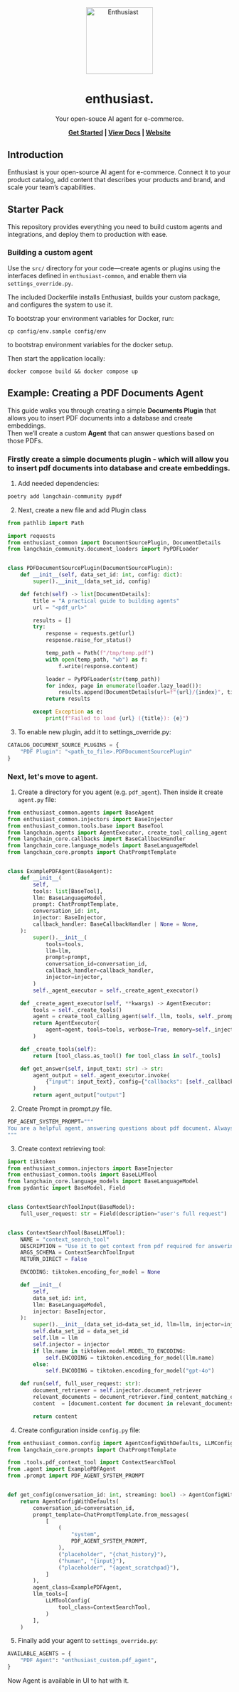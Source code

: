 <div align="center">
  <a href="https://upsidelab.io/tools/enthusiast" />
    <img src="https://github.com/user-attachments/assets/966204c3-ff69-47b2-a247-9f9cfa4e5b7d" height="150px" alt="Enthusiast">
  </a>
</div>

<h1 align="center">enthusiast.</h1>

<p align="center">Your open-souce AI agent for e-commerce.</p>
<div align="center">
  <strong>
    <a href="https://upsidelab.io/tools/enthusiast/docs/getting-started/installation">Get Started</a> |
    <a href="https://upsidelab.io/tools/enthusiast/docs">View Docs</a> |
    <a href="https://upsidelab.io/tools/enthusiast">Website</a>
  </strong>
</div>

## Introduction
Enthusiast is your open-source AI agent for e-commerce. Connect it to your product catalog, add content that describes your products and brand, and scale your team’s capabilities.

## Starter Pack

This repository provides everything you need to build custom agents and integrations, and deploy them to production with ease.

### Building a custom agent

Use the `src/` directory for your code—create agents or plugins using the interfaces defined in `enthusiast-common`, and enable them via `settings_override.py`.

The included Dockerfile installs Enthusiast, builds your custom package, and configures the system to use it.

To bootstrap your environment variables for Docker, run:
```shell
cp config/env.sample config/env
``` 
to bootstrap environment variables for the docker setup.

Then start the application locally:
```shell
docker compose build && docker compose up
```


## Example: Creating a PDF Documents Agent

This guide walks you through creating a simple **Documents Plugin** that allows you to insert PDF documents into a database and create embeddings.  
Then we’ll create a custom **Agent** that can answer questions based on those PDFs.

### Firstly create a simple documents plugin - which will allow you to insert pdf documents into database and create embeddings.
1. Add needed dependencies:

``` bash
poetry add langchain-community pypdf
```

2. Next, create a new file and add Plugin class
```python
from pathlib import Path

import requests
from enthusiast_common import DocumentSourcePlugin, DocumentDetails
from langchain_community.document_loaders import PyPDFLoader


class PDFDocumentSourcePlugin(DocumentSourcePlugin):
    def __init__(self, data_set_id: int, config: dict):
        super().__init__(data_set_id, config)

    def fetch(self) -> list[DocumentDetails]:
        title = "A practical guide to building agents"
        url = "<pdf_url>"

        results = []
        try:
            response = requests.get(url)
            response.raise_for_status()

            temp_path = Path(f"/tmp/temp.pdf")
            with open(temp_path, "wb") as f:
                f.write(response.content)

            loader = PyPDFLoader(str(temp_path))
            for index, page in enumerate(loader.lazy_load()):
                results.append(DocumentDetails(url=f"{url}/{index}", title=title, content=page.page_content))
            return results

        except Exception as e:
            print(f"Failed to load {url} ({title}): {e}")

```
3. To enable new plugin, add it to settings_override.py:
```python
CATALOG_DOCUMENT_SOURCE_PLUGINS = {
    "PDF Plugin": "<path_to_file>.PDFDocumentSourcePlugin"
}
```
### Next, let's move to agent. 
1. Create a directory for you agent (e.g. `pdf_agent`). Then inside it create `agent.py` file:
```python
from enthusiast_common.agents import BaseAgent
from enthusiast_common.injectors import BaseInjector
from enthusiast_common.tools.base import BaseTool
from langchain.agents import AgentExecutor, create_tool_calling_agent
from langchain_core.callbacks import BaseCallbackHandler
from langchain_core.language_models import BaseLanguageModel
from langchain_core.prompts import ChatPromptTemplate


class ExamplePDFAgent(BaseAgent):
    def __init__(
        self,
        tools: list[BaseTool],
        llm: BaseLanguageModel,
        prompt: ChatPromptTemplate,
        conversation_id: int,
        injector: BaseInjector,
        callback_handler: BaseCallbackHandler | None = None,
    ):
        super().__init__(
            tools=tools,
            llm=llm,
            prompt=prompt,
            conversation_id=conversation_id,
            callback_handler=callback_handler,
            injector=injector,
        )
        self._agent_executor = self._create_agent_executor()

    def _create_agent_executor(self, **kwargs) -> AgentExecutor:
        tools = self._create_tools()
        agent = create_tool_calling_agent(self._llm, tools, self._prompt)
        return AgentExecutor(
            agent=agent, tools=tools, verbose=True, memory=self._injector.chat_summary_memory, **kwargs
        )

    def _create_tools(self):
        return [tool_class.as_tool() for tool_class in self._tools]

    def get_answer(self, input_text: str) -> str:
        agent_output = self._agent_executor.invoke(
            {"input": input_text}, config={"callbacks": [self._callback_handler] if self._callback_handler else []}
        )
        return agent_output["output"]
```
2. Create Prompt in prompt.py file.
```python
PDF_AGENT_SYSTEM_PROMPT="""
You are a helpful agent, answering questions about pdf document. Always use context tool
"""
```

3. Create context retrieving tool:
```python
import tiktoken
from enthusiast_common.injectors import BaseInjector
from enthusiast_common.tools import BaseLLMTool
from langchain_core.language_models import BaseLanguageModel
from pydantic import BaseModel, Field


class ContextSearchToolInput(BaseModel):
    full_user_request: str = Field(description="user's full request")


class ContextSearchTool(BaseLLMTool):
    NAME = "context_search_tool"
    DESCRIPTION = "Use it to get context from pdf required for answering questions"
    ARGS_SCHEMA = ContextSearchToolInput
    RETURN_DIRECT = False

    ENCODING: tiktoken.encoding_for_model = None

    def __init__(
        self,
        data_set_id: int,
        llm: BaseLanguageModel,
        injector: BaseInjector,
    ):
        super().__init__(data_set_id=data_set_id, llm=llm, injector=injector)
        self.data_set_id = data_set_id
        self.llm = llm
        self.injector = injector
        if llm.name in tiktoken.model.MODEL_TO_ENCODING:
            self.ENCODING = tiktoken.encoding_for_model(llm.name)
        else:
            self.ENCODING = tiktoken.encoding_for_model("gpt-4o")

    def run(self, full_user_request: str):
        document_retriever = self.injector.document_retriever
        relevant_documents = document_retriever.find_content_matching_query(full_user_request)
        content  = [document.content for document in relevant_documents]

        return content
```

4. Create configuration inside `config.py` file:
```python
from enthusiast_common.config import AgentConfigWithDefaults, LLMConfig, LLMToolConfig
from langchain_core.prompts import ChatPromptTemplate

from .tools.pdf_context_tool import ContextSearchTool
from .agent import ExamplePDFAgent
from .prompt import PDF_AGENT_SYSTEM_PROMPT


def get_config(conversation_id: int, streaming: bool) -> AgentConfigWithDefaults:
    return AgentConfigWithDefaults(
        conversation_id=conversation_id,
        prompt_template=ChatPromptTemplate.from_messages(
            [
                (
                    "system",
                    PDF_AGENT_SYSTEM_PROMPT,
                ),
                ("placeholder", "{chat_history}"),
                ("human", "{input}"),
                ("placeholder", "{agent_scratchpad}"),
            ]
        ),
        agent_class=ExamplePDFAgent,
        llm_tools=[
            LLMToolConfig(
                tool_class=ContextSearchTool,
            )
        ],
    )
```
5. Finally add your agent to `settings_override.py`:
```python
AVAILABLE_AGENTS = {
    "PDF Agent": "enthusiast_custom.pdf_agent",
}

```
Now Agent is available in UI to hat with it.